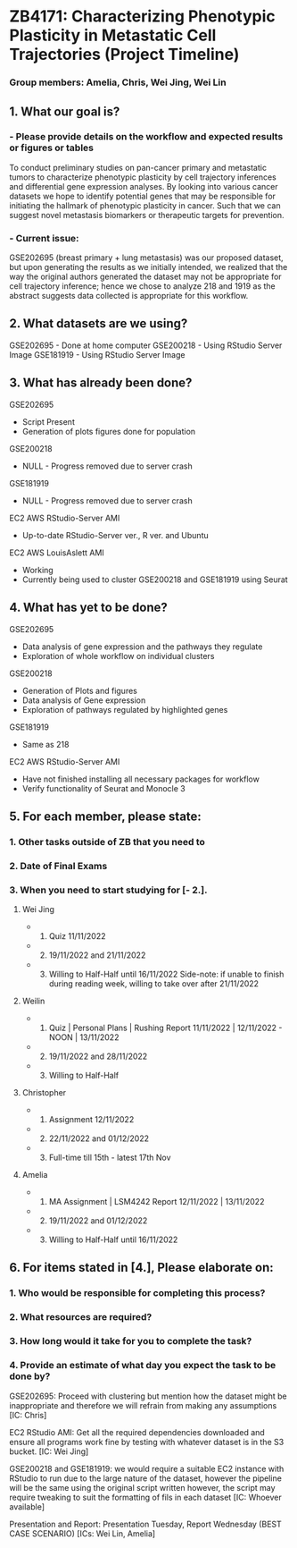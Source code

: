 # ZB4171: Characterizing Phenotypic Plasticity in Metastatic Cell Trajectories (Project Timeline)

### **Group members: Amelia, Chris, Wei Jing, Wei Lin**

## 1. What our goal is?
### - Please provide details on the workflow and expected results or figures or tables
To conduct preliminary studies on pan-cancer primary and metastatic tumors to characterize phenotypic plasticity by cell trajectory inferences and differential gene expression analyses.
By looking into various cancer datasets we hope to identify potential genes that may be responsible for initiating the hallmark of phenotypic plasticity in cancer. Such that we can suggest novel metastasis biomarkers or therapeutic targets for prevention.

### - Current issue: 
GSE202695 (breast primary + lung metastasis) was our proposed dataset, but upon generating the results as we initially intended, we realized that the way the original authors generated the dataset may not be appropriate for cell trajectory inference; hence we chose to analyze 218 and 1919 as the abstract suggests data collected
is appropriate for this workflow.

## 2. What datasets are we using?
GSE202695 - Done at home computer
GSE200218 - Using RStudio Server Image
GSE181919 - Using RStudio Server Image

## 3. What has already been done?
GSE202695
  - Script Present
  - Generation of plots figures done for population

GSE200218
  - NULL - Progress removed due to server crash

GSE181919
  - NULL - Progress removed due to server crash

EC2 AWS RStudio-Server AMI 
  - Up-to-date RStudio-Server ver., R ver. and Ubuntu

EC2 AWS LouisAslett AMI
  - Working
  - Currently being used to cluster GSE200218 and GSE181919 using Seurat

## 4. What has yet to be done?
GSE202695
  - Data analysis of gene expression and the pathways they regulate
  - Exploration of whole workflow on individual clusters

GSE200218
  - Generation of Plots and figures
  - Data analysis of Gene expression
  - Exploration of pathways regulated by highlighted genes

GSE181919
  - Same as 218

EC2 AWS RStudio-Server AMI 
  - Have not finished installing all necessary packages for workflow
  - Verify functionality of Seurat and Monocle 3

## 5. For each member, please state:
### 1. Other tasks outside of ZB that you need to
### 2. Date of Final Exams
### 3. When you need to start studying for [- 2.]. 
1. Wei Jing
   - 1. Quiz 
        11/11/2022
   - 2. 19/11/2022 and 21/11/2022    
   - 3. Willing to Half-Half until 16/11/2022
   Side-note: if unable to finish during reading week, willing to take over after 21/11/2022

2. Weilin
   - 1. Quiz | Personal Plans | Rushing Report
        11/11/2022 | 12/11/2022 - NOON | 13/11/2022
   - 2. 19/11/2022 and 28/11/2022
   - 3. Willing to Half-Half

3. Christopher
   - 1. Assignment
        12/11/2022
   - 2. 22/11/2022 and 01/12/2022
   - 3. Full-time till 15th - latest 17th Nov

4. Amelia
   - 1. MA Assignment | LSM4242 Report
        12/11/2022 | 13/11/2022
   - 2. 19/11/2022 and 01/12/2022
   - 3. Willing to Half-Half until 16/11/2022

## 6. For items stated in [4.], Please elaborate on:
### 1. Who would be responsible for completing this process?
### 2. What resources are required?
### 3. How long would it take for you to complete the task?
### 4. Provide an estimate of what day you expect the task to be done by?
GSE202695: Proceed with clustering but mention how the dataset might be inappropriate and therefore we 
will refrain from making any assumptions [IC: Chris]

EC2 RStudio AMI: Get all the required dependencies downloaded and ensure all programs work fine by testing 
with whatever dataset is in the S3 bucket. [IC: Wei Jing]

GSE200218 and GSE181919: we would require a suitable EC2 instance with RStudio to run due to the large 
nature of the dataset, however the pipeline will be the same using the original script written
however, the script may require tweaking to suit the formatting of fils in each dataset [IC: Whoever available]

Presentation and Report: Presentation Tuesday, Report Wednesday (BEST CASE SCENARIO) [ICs: Wei Lin, Amelia]



